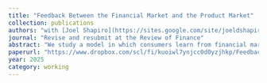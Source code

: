 ```yaml
---
title: "Feedback Between the Financial Market and the Product Market"
collection: publications
authors: "with [Joel Shapiro](https://sites.google.com/site/joeldshapiro/)"
journal: "Revise and resubmit at the Review of Finance"
abstract: "We study a model in which consumers learn from financial markets. Consumer learning creates a feedback effect; speculators trade on information about firm profitability, while consumers - who drive profitability - react to market information. The firm's pricing decision determines how informative the market becomes: high prices attract only high-valuation consumers, making speculator information about consumer valuations profitable; low prices induce all consumers to purchase, eliminating uncertainty and making speculator information worthless. Financial markets increase expected firm profits and can incentivize higher product quality. However, consumers may not benefit from financial market information, as it enables firms to extract consumer surplus."
paperurl: "https://www.dropbox.com/scl/fi/kuoiwl7ynjcc0d0yzjhkp/Feedback_June2025.pdf?rlkey=buk8iz54ickeppf5cf2ubau11&st=gxldyybp&dl=0"
year: 2025
category: working
---
```


